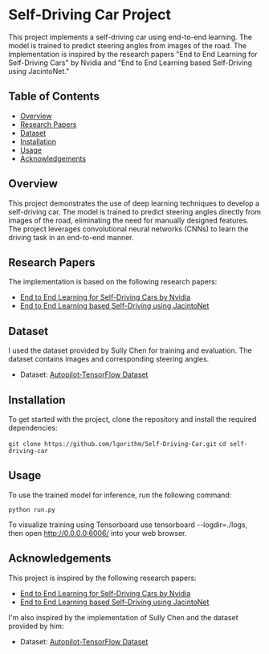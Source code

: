 # Self-Driving Car Project

This project implements a self-driving car using end-to-end learning. The model is trained to predict steering angles from images of the road. The implementation is inspired by the research papers "End to End Learning for Self-Driving Cars" by Nvidia and "End to End Learning based Self-Driving using JacintoNet."

## Table of Contents

- [Overview](#overview)
- [Research Papers](#research-papers)
- [Dataset](#dataset)
- [Installation](#installation)
- [Usage](#usage)
- [Acknowledgements](#acknowledgements)

## Overview

This project demonstrates the use of deep learning techniques to develop a self-driving car. The model is trained to predict steering angles directly from images of the road, eliminating the need for manually designed features. The project leverages convolutional neural networks (CNNs) to learn the driving task in an end-to-end manner.

## Research Papers

The implementation is based on the following research papers:

- [End to End Learning for Self-Driving Cars by Nvidia](https://arxiv.org/pdf/1604.07316.pdf)
- [End to End Learning based Self-Driving using JacintoNet](https://ieeexplore.ieee.org/document/8576190)

## Dataset 

I used the dataset provided by Sully Chen for training and evaluation. The dataset contains images and corresponding steering angles.

- Dataset: [Autopilot-TensorFlow Dataset](https://github.com/SullyChen/driving-datasets)

## Installation

To get started with the project, clone the repository and install the required dependencies:

`git clone https://github.com/lgorithm/Self-Driving-Car.git`
`cd self-driving-car`

## Usage

To use the trained model for inference, run the following command:

`python run.py`

To visualize training using Tensorboard use tensorboard --logdir=./logs, then open http://0.0.0.0:6006/ into your web browser.

## Acknowledgements

This project is inspired by the following research papers:

- [End to End Learning for Self-Driving Cars by Nvidia](https://arxiv.org/pdf/1604.07316.pdf)
- [End to End Learning based Self-Driving using JacintoNet](https://ieeexplore.ieee.org/document/8576190)

I'm also inspired by the implementation of Sully Chen and the dataset provided by him:

- Dataset: [Autopilot-TensorFlow Dataset](https://github.com/SullyChen/Autopilot-TensorFlow)
